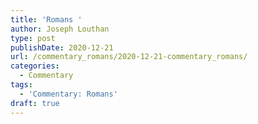 ```yaml
---
title: 'Romans '
author: Joseph Louthan
type: post
publishDate: 2020-12-21
url: /commentary_romans/2020-12-21-commentary_romans/
categories:
  - Commentary
tags:
  - 'Commentary: Romans'
draft: true
---
```

